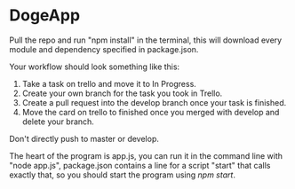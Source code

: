 # DogeApp

Pull the repo and run "npm install" in the terminal, this will download every module and dependency specified in package.json. 

Your workflow should look something like this:
1. Take a task on trello and move it to In Progress.
2. Create your own branch for the task you took in Trello.
3. Create a pull request into the develop branch once your task is finished.
4. Move the card on trello to finished once you merged with develop and delete your branch.

Don't directly push to master or develop.

The heart of the program is app.js, you can run it in the command line with "node app.js", package.json contains a line for a script "start" that calls exactly that, so you should start the program using *npm start*.